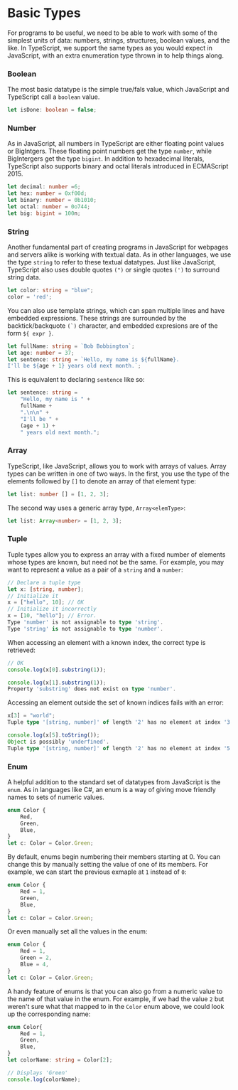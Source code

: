 # Basic Types

For programs to be useful, we need to be able to work with some of the simplest units of data: numbers, strings, structures, boolean values, and the like. In TypeScript, we support the same types as you would expect in JavaScript, with an extra enumeration type thrown in to help things along.

### Boolean

The most basic datatype is the simple true/fals value, which JavaScript and TypeScript call a `boolean` value.

```ts
let isDone: boolean = false;
```

### Number

As in JavaScript, all numbers in TypeScript are either floating point values or BigIntgers. These floating point numbers get the type `number`, while BigIntergers get the type `bigint`. In addition to hexadecimal literals, TypeScript also supports binary and octal literals introduced in ECMAScript 2015.

```ts
let decimal: number =6;
let hex: number = 0xf00d;
let binary: number = 0b1010;
let octal: number = 0o744;
let big: bigint = 100n;
```

### String

Another fundamental part of creating programs in JavaScript for webpages and servers alike is working with textual data. As in other languages, we use the type `string` to refer to these textual datatypes. Just like JavaScript, TypeScript also uses double quotes `(")` or single quotes `(')` to surround string data.

```ts
let color: string = "blue";
color = 'red';
```

You can also use template strings, which can span multiple lines and have embedded expressions. These strings are surrounded by the backtick/backquote ``(`)`` character, and embedded expresions are of the form `${ expr }`. 

```ts
let fullName: string = `Bob Bobbington`;
let age: number = 37;
let sentence: string = `Hello, my name is ${fullName}.
I'll be ${age + 1} years old next month.`;
```

This is equivalent to declaring `sentence` like so:

```ts
let sentence: string =
    "Hello, my name is " +
    fullName +
    ".\n\n" +
    "I'll be " +
    (age + 1) +
    " years old next month.";
```

### Array

TypeScript, like JavaScript, allows you to work with arrays of values. Array types can be written in one of two ways. In the first, you use the type of the elements followed by `[]` to denote an array of that element type:

```ts
let list: number [] = [1, 2, 3];
```

The second way uses a generic array type, `Array<elemType>`:

```ts
let list: Array<number> = [1, 2, 3];
```

### Tuple

Tuple types allow you to express an array with a fixed number of elements whose types are known, but need not be the same. For example, you may want to represent a value as a pair of a `string` and a `number`:

```ts
// Declare a tuple type
let x: [string, number];
// Initialize it
x = ["hello", 10]; // OK
// Initialize it incorrectly
x = [10, "hello"]; // Error.
Type 'number' is not assignable to type 'string'.
Type 'string' is not assignable to type 'number'.
```

When accessing an element with a known index, the correct type is retrieved:

```ts
// OK
console.log(x[0].substring(1));

console.log(x[1].substring(1));
Property 'substring' does not exist on type 'number'.
```

Accessing an element outside the set of known indices fails with an error:

```ts
x[3] = "world";
Tuple type '[string, number]' of length '2' has no element at index '3'.

console.log(x[5].toString());
Object is possibly 'underfined'.
Tuple type '[string, number]' of length '2' has no element at index '5'.
```

### Enum

A helpful addition to the standard set of datatypes from JavaScript is the `enum`. As in languages like C#, an enum is a way of giving move friendly names to sets of numeric values.

```ts
enum Color {
    Red,
    Green,
    Blue,
}
let c: Color = Color.Green;
```

By default, enums begin numbering their members starting at 0. You can change this by manually setting the value of one of its members. For example, we can start the previous exmaple at `1` instead of `0`:

```ts
enum Color {
    Red = 1,
    Green,
    Blue,
}
let c: Color = Color.Green;
```

Or even manually set all the values in the enum:

```ts
enum Color {
    Red = 1,
    Green = 2,
    Blue = 4,
}
let c: Color = Color.Green;
```

A handy feature of enums is that you can also go from a numeric value to the name of that value in the enum. For example, if we had the value `2` but weren't sure what that mapped to in the `Color` enum above, we could look up the corresponding name:

```ts
enum Color{
    Red = 1,
    Green,
    Blue,
}
let colorName: string = Color[2];

// Displays 'Green'
console.log(colorName);
```
